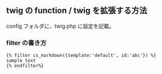 ## twig の function / twig を拡張する方法

config フォルダに、twig.php に設定を記載。

### filter の書き方

```
{% filter cs_markdown({template:'default', id:'abc'}) %}
sample text
{% endfilter%}
```
